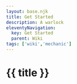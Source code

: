```yaml
---
layout: base.njk
title: Get Started
description: A warlock
eleventyNavigation:
  key: Get Started
  parent: Wiki
tags: ['wiki','mechanic']   
---
```


# {{ title }}